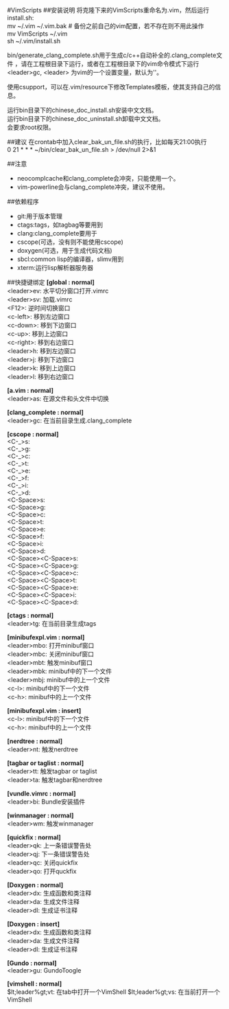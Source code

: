 #VimScripts
##安装说明
将克隆下来的VimScripts重命名为.vim，然后运行install.sh:  
	mv ~/.vim ~/.vim.bak # 备份之前自己的vim配置，若不存在则不用此操作  
	mv VimScripts ~/.vim  
	sh ~/.vim/install.sh  

bin/generate\_clang\_complete.sh用于生成c/c++自动补全的.clang\_complete文件
，请在工程根目录下运行，或者在工程根目录下的vim命令模式下运行
&lt;leader&gt;gc, &lt;leader&gt; 为vim的一个设置变量，默认为'\'。

使用csupport，可以在.vim/resource下修改Templates模板，使其支持自己的信息。

运行bin目录下的chinese\_doc\_install.sh安装中文文档。  
运行bin目录下的chinese\_doc\_uninstall.sh卸载中文文档。  
会要求root权限。

##建议
在crontab中加入clear\_bak\_un\_file.sh的执行，比如每天21:00执行  
0 21 * * * ~/bin/clear\_bak\_un\_file.sh > /dev/null 2>&1  

##注意
- neocomplcache和clang\_complete会冲突，只能使用一个。
- vim-powerline会与clang\_complete冲突，建议不使用。

##依赖程序
- git:用于版本管理
- ctags:tags，如tagbag等要用到
- clang:clang\_complete要用于
- cscope(可选，没有则不能使用cscope)
- doxygen(可选，用于生成代码文档)
- sbcl:common lisp的编译器，slimv用到
- xterm:运行lisp解析器服务器


##快捷键绑定
**[global : normal]**  
&lt;leader&gt;ev: 	水平切分窗口打开.vimrc  
&lt;leader&gt;sv: 	加载.vimrc  
&lt;F12&gt;: 			逆时间切换窗口  
&lt;c-left&gt;: 		移到左边窗口  
&lt;c-down&gt;: 		移到下边窗口  
&lt;c-up&gt;: 		移到上边窗口  
&lt;c-right&gt;: 		移到右边窗口  
&lt;leader&gt;h: 		移到左边窗口  
&lt;leader&gt;j: 		移到下边窗口  
&lt;leader&gt;k: 		移到上边窗口  
&lt;leader&gt;l: 		移到右边窗口  

**[a.vim : normal]**  
&lt;leader&gt;as: 	在源文件和头文件中切换  

**[clang_complete : normal]**  
&lt;leader&gt;gc: 	在当前目录生成.clang\_complete  

**[cscope : normal]**  
&lt;C-\_&gt;s:  
&lt;C-\_&gt;g:  
&lt;C-\_&gt;c:  
&lt;C-\_&gt;t:  
&lt;C-\_&gt;e:  
&lt;C-\_&gt;f:  
&lt;C-\_&gt;i:  
&lt;C-\_&gt;d:  
&lt;C-Space&gt;s:  
&lt;C-Space&gt;g:  
&lt;C-Space&gt;c:  
&lt;C-Space&gt;t:  
&lt;C-Space&gt;e:  
&lt;C-Space&gt;f:  
&lt;C-Space&gt;i:  
&lt;C-Space&gt;d:  
&lt;C-Space&gt;&lt;C-Space&gt;s:  
&lt;C-Space&gt;&lt;C-Space&gt;g:  
&lt;C-Space&gt;&lt;C-Space&gt;c:  
&lt;C-Space&gt;&lt;C-Space&gt;t:  
&lt;C-Space&gt;&lt;C-Space&gt;e:  
&lt;C-Space&gt;&lt;C-Space&gt;i:  
&lt;C-Space&gt;&lt;C-Space&gt;d:  

**[ctags : normal]**  
&lt;leader&gt;tg: 	在当前目录生成tags  

**[minibufexpl.vim : normal]**  
&lt;leader&gt;mbo: 	打开minibuf窗口  
&lt;leader&gt;mbc: 	关闭minibuf窗口  
&lt;leader&gt;mbt: 	触发minibuf窗口  
&lt;leader&gt;mbk: 	minibuf中的下一个文件  
&lt;leader&gt;mbj: 	minibuf中的上一个文件  
&lt;c-l&gt;: 			minibuf中的下一个文件  
&lt;c-h&gt;: 			minibuf中的上一个文件  

**[minibufexpl.vim : insert]**  
&lt;c-l&gt;: 			minibuf中的下一个文件  
&lt;c-h&gt;: 			minibuf中的上一个文件  

**[nerdtree : normal]**  
&lt;leader&gt;nt: 	触发nerdtree  

**[tagbar or taglist : normal]**  
&lt;leader&gt;tt: 	触发tagbar or taglist  
&lt;leader&gt;ta: 	触发tagbar和nerdtree  

**[vundle.vimrc : normal]**  
&lt;leader&gt;bi: 	Bundle安装插件  

**[winmanager : normal]**  
&lt;leader&gt;wm: 	触发winmanager  

**[quickfix : normal]**  
&lt;leader&gt;qk:		上一条错误警告处  
&lt;leader&gt;qj: 	下一条错误警告处  
&lt;leader&gt;qc:		关闭quickfix  
&lt;leader&gt;qo:		打开quckfix  

**[Doxygen : normal]**  
&lt;leader&gt;dx: 	生成函数和类注释  
&lt;leader&gt;da: 	生成文件注释  
&lt;leader&gt;dl: 	生成证书注释  

**[Doxygen : insert]**  
&lt;leader&gt;dx: 	生成函数和类注释  
&lt;leader&gt;da: 	生成文件注释  
&lt;leader&gt;dl: 	生成证书注释  

**[Gundo : normal]**  
&lt;leader&gt;gu: 	GundoToogle  

**[vimshell : normal]**  
$lt;leader%gt;vt:   在tab中打开一个VimShell
$lt;leader%gt;vs:   在当前打开一个VimShell

